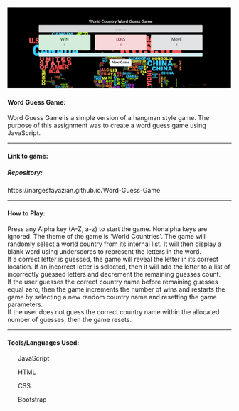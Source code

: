 <img src="/assets/Images/word-guess.png" style="wight:6.51ch; hight:2.17ch">
<h4>Word Guess Game:</h4>
Word Guess Game is a simple version of a hangman style game. The purpose of this assignment was to create a word guess game using JavaScript.
<hr>
<h4>Link to game:</h4>
<span><h5>Repository:</h5><a herf="https://nargesfayazian.github.io/Word-Guess-Game">https://nargesfayazian.github.io/Word-Guess-Game</a></span>
<hr>
<h4>How to Play:</h4>

<p>Press any Alpha key (A-Z, a-z) to start the game. Nonalpha keys are ignored. The theme of the game is 'World Countries'. The game will randomly select a world country from its internal list. It will then display a blank word using underscores to represent the letters in the word. </br>
If a correct letter is guessed, the game will reveal the letter in its correct location. If an incorrect letter is selected, then it will add the letter to a list of incorrectly guessed letters and decrement the remaining guesses count.</br>
If the user guesses the correct country name before remaining guesses equal zero, then the game increments the number of wins and restarts the game by selecting a new random country name and resetting the game parameters.</br>
If the user does not guess the correct country name within the allocated number of guesses, then the game resets.</p>
<hr>
  <h4>Tools/Languages Used:</h4>
    <ol>JavaScript</ol>
    <ol>HTML</ol>
    <ol>CSS</ol>
    <ol>Bootstrap</ol>
